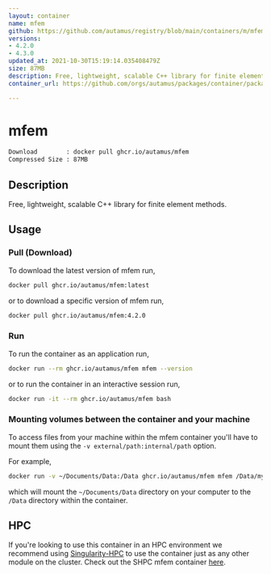 ```yaml
---
layout: container
name: mfem
github: https://github.com/autamus/registry/blob/main/containers/m/mfem/spack.yaml
versions:
- 4.2.0
- 4.3.0
updated_at: 2021-10-30T15:19:14.035408479Z
size: 87MB
description: Free, lightweight, scalable C++ library for finite element methods.
container_url: https://github.com/orgs/autamus/packages/container/package/mfem

---
```

# mfem
```bash 
Download        : docker pull ghcr.io/autamus/mfem
Compressed Size : 87MB
```

## Description
Free, lightweight, scalable C++ library for finite element methods.

## Usage
### Pull (Download)
To download the latest version of mfem run,

```bash
docker pull ghcr.io/autamus/mfem:latest
```

or to download a specific version of mfem run,

```bash
docker pull ghcr.io/autamus/mfem:4.2.0
```
### Run
To run the container as an application run,
```bash
docker run --rm ghcr.io/autamus/mfem mfem --version
```

or to run the container in an interactive session run,
```bash
docker run -it --rm ghcr.io/autamus/mfem bash
```

### Mounting volumes between the container and your machine
To access files from your machine within the mfem container you'll have to mount them using the `-v external/path:internal/path` option.

For example,
```bash
docker run -v ~/Documents/Data:/Data ghcr.io/autamus/mfem mfem /Data/myData.csv
```
which will mount the `~/Documents/Data` directory on your computer to the `/Data` directory within the container.

## HPC
If you're looking to use this container in an HPC environment we recommend using [Singularity-HPC](https://singularity-hpc.readthedocs.io) to use the container just as any other module on the cluster. Check out the SHPC mfem container [here](https://singularityhub.github.io/singularity-hpc/r/ghcr.io-autamus-mfem/).